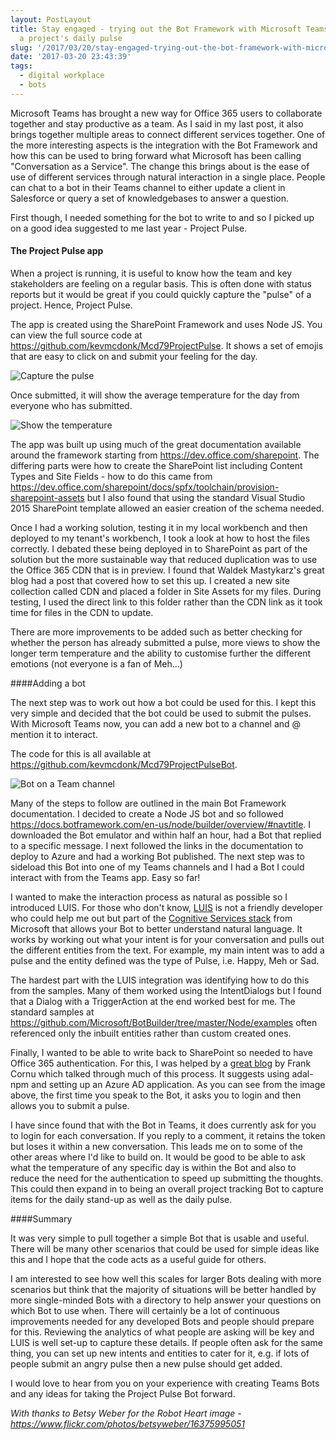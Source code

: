 ```yaml
---
layout: PostLayout
title: Stay engaged - trying out the Bot Framework with Microsoft Teams to capture
  a project's daily pulse
slug: '/2017/03/20/stay-engaged-trying-out-the-bot-framework-with-microsoft-teams-to-capture-a-projects-daily-pulse-2'
date: '2017-03-20 23:43:39'
tags:
  - digital workplace
  - bots
---
```


Microsoft Teams has brought a new way for Office 365 users to collaborate together and stay productive as a team. As I said in my last post, it also brings together multiple areas to connect different services together. One of the more interesting aspects is the integration with the Bot Framework and how this can be used to bring forward what Microsoft has been calling "Conversation as a Service". The change this brings about is the ease of use of different services through natural interaction in a single place. People can chat to a bot in their Teams channel to either update a client in Salesforce or query a set of knowledgebases to answer a question.

First though, I needed something for the bot to write to and so I picked up on a good idea suggested to me last year - Project Pulse.

#### The Project Pulse app

When a project is running, it is useful to know how the team and key stakeholders are feeling on a regular basis. This is often done with status reports but it would be great if you could quickly capture the "pulse" of a project. Hence, Project Pulse.

The app is created using the SharePoint Framework and uses Node JS. You can view the full source code at https://github.com/kevmcdonk/Mcd79ProjectPulse. It shows a set of emojis that are easy to click on and submit your feeling for the day.

![Capture the pulse](/images/2017/12/Project-Pulse-view-1.PNG)

Once submitted, it will show the average temperature for the day from everyone who has submitted.

![Show the temperature](/images/2017/12/Project-Pulse-view-2.PNG)

The app was built up using much of the great documentation available around the framework starting from https://dev.office.com/sharepoint. The differing parts were how to create the SharePoint list including Content Types and Site Fields - how to do this came from https://dev.office.com/sharepoint/docs/spfx/toolchain/provision-sharepoint-assets but I also found that using the standard Visual Studio 2015 SharePoint template allowed an easier creation of the schema needed.

Once I had a working solution, testing it in my local workbench and then deployed to my tenant's workbench, I took a look at how to host the files correctly. I debated these being deployed in to SharePoint as part of the solution but the more sustainable way that reduced duplication was to use the Office 365 CDN that is in preview. I found that Waldek Mastykarz's great blog had a post that covered how to set this up. I created a new site collection called CDN and placed a folder in Site Assets for my files. During testing, I used the direct link to this folder rather than the CDN link as it took time for files in the CDN to update.

There are more improvements to be added such as better checking for whether the person has already submitted a pulse, more views to show the longer term temperature and the ability to customise further the different emotions (not everyone is a fan of Meh...)

####Adding a bot

The next step was to work out how a bot could be used for this. I kept this very simple and decided that the bot could be used to submit the pulses. With Microsoft Teams now, you can add a new bot to a channel and @ mention it to interact.

The code for this is all available at https://github.com/kevmcdonk/Mcd79ProjectPulseBot.

![Bot on a Team channel](/images/2017/12/Teams-bot.PNG)

Many of the steps to follow are outlined in the main Bot Framework documentation. I decided to create a Node JS bot and so followed https://docs.botframework.com/en-us/node/builder/overview/#navtitle. I downloaded the Bot emulator and within half an hour, had a Bot that replied to a specific message. I next followed the links in the documentation to deploy to Azure and had a working Bot published. The next step was to sideload this Bot into one of my Teams channels and I had a Bot I could interact with from the Teams app. Easy so far!

I wanted to make the interaction process as natural as possible so I introduced LUIS. For those who don't know, [LUIS](https://www.microsoft.com/cognitive-services/en-us/luis-api/documentation/home) is not a friendly developer who could help me out but part of the [Cognitive Services stack](https://www.microsoft.com/cognitive-services) from Microsoft that allows your Bot to better understand natural language. It works by working out what your intent is for your conversation and pulls out the different entities from the text. For example, my main intent was to add a pulse and the entity defined was the type of Pulse, i.e. Happy, Meh or Sad.

The hardest part with the LUIS integration was identifying how to do this from the samples. Many of them worked using the IntentDialogs but I found that a Dialog with a TriggerAction at the end worked best for me. The standard samples at https://github.com/Microsoft/BotBuilder/tree/master/Node/examples often referenced only the inbuilt entities rather than custom created ones.

Finally, I wanted to be able to write back to SharePoint so needed to have Office 365 authentication. For this, I was helped by a [great blog](http://thecollaborationcorner.com/2017/01/25/search-for-your-sharepoint-content-from-a-bot-using-the-bot-framework-oauth2-and-node-js/#.WMl7lTvyjic) by Frank Cornu which talked through much of this process. It suggests using adal-npm and setting up an Azure AD application. As you can see from the image above, the first time you speak to the Bot, it asks you to login and then allows you to submit a pulse.

I have since found that with the Bot in Teams, it does currently ask for you to login for each conversation. If you reply to a comment, it retains the token but loses it within a new conversation. This leads me on to some of the other areas where I'd like to build on. It would be good to be able to ask what the temperature of any specific day is within the Bot and also to reduce the need for the authentication to speed up submitting the thoughts. This could then expand in to being an overall project tracking Bot to capture items for the daily stand-up as well as the daily pulse.

####Summary

It was very simple to pull together a simple Bot that is usable and useful. There will be many other scenarios that could be used for simple ideas like this and I hope that the code acts as a useful guide for others.

I am interested to see how well this scales for larger Bots dealing with more scenarios but think that the majority of situations will be better handled by more single-minded Bots with a directory to help answer your questions on which Bot to use when. There will certainly be a lot of continuous improvements needed for any developed Bots and people should prepare for this. Reviewing the analytics of what people are asking will be key and LUIS is well set-up to capture these details. If people often ask for the same thing, you can set up new intents and entities to cater for it, e.g. if lots of people submit an angry pulse then a new pulse should get added.

I would love to hear from you on your experience with creating Teams Bots and any ideas for taking the Project Pulse Bot forward.

_With thanks to Betsy Weber for the Robot Heart image - https://www.flickr.com/photos/betsyweber/16375995051_
